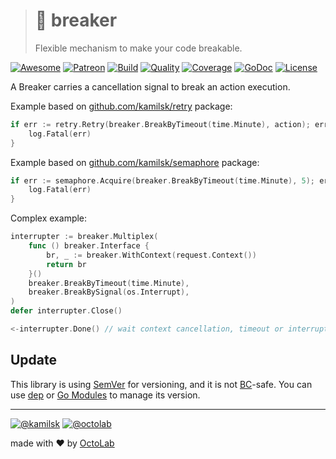 > # 🚧 breaker
>
> Flexible mechanism to make your code breakable.

[![Awesome][icon_awesome]][awesome]
[![Patreon][icon_patreon]][support]
[![Build][icon_build]][build]
[![Quality][icon_quality]][quality]
[![Coverage][icon_coverage]][quality]
[![GoDoc][icon_docs]][docs]
[![License][icon_license]][license]

A Breaker carries a cancellation signal to break an action execution.

Example based on [github.com/kamilsk/retry][retry] package:

```go
if err := retry.Retry(breaker.BreakByTimeout(time.Minute), action); err != nil {
	log.Fatal(err)
}
```

Example based on [github.com/kamilsk/semaphore][semaphore] package:

```go
if err := semaphore.Acquire(breaker.BreakByTimeout(time.Minute), 5); err != nil {
	log.Fatal(err)
}
```

Complex example:

```go
interrupter := breaker.Multiplex(
	func () breaker.Interface {
		br, _ := breaker.WithContext(request.Context())
		return br
	}()
	breaker.BreakByTimeout(time.Minute),
	breaker.BreakBySignal(os.Interrupt),
)
defer interrupter.Close()

<-interrupter.Done() // wait context cancellation, timeout or interrupt signal
```

## Update

This library is using [SemVer](https://semver.org/) for versioning, and it is not
[BC](https://en.wikipedia.org/wiki/Backward_compatibility)-safe. You can use [dep][] or [Go Modules][gomod]
to manage its version.

---

[![@kamilsk][icon_tw_author]][author]
[![@octolab][icon_tw_sponsor]][sponsor]

made with ❤️ by [OctoLab][octolab]

[awesome]:         https://github.com/avelino/awesome-go#goroutines
[build]:           https://travis-ci.org/kamilsk/breaker
[docs]:            https://godoc.org/github.com/kamilsk/breaker
[license]:         LICENSE
[promo]:           https://github.com/kamilsk/breaker
[quality]:         https://scrutinizer-ci.com/g/kamilsk/breaker/?branch=master

[dep]:             https://golang.github.io/dep/
[gomod]:           https://github.com/golang/go/wiki/Modules
[retry]:           https://github.com/kamilsk/retry
[semaphore]:       https://github.com/kamilsk/semaphore

[author]:          https://twitter.com/ikamilsk
[octolab]:         https://www.octolab.org/
[sponsor]:         https://twitter.com/octolab_inc
[support]:         https://www.patreon.com/octolab

[icon_awesome]:    https://cdn.rawgit.com/sindresorhus/awesome/d7305f38d29fed78fa85652e3a63e154dd8e8829/media/badge.svg
[icon_build]:      https://travis-ci.org/kamilsk/breaker.svg?branch=master
[icon_coverage]:   https://scrutinizer-ci.com/g/kamilsk/breaker/badges/coverage.png?b=master
[icon_docs]:       https://godoc.org/github.com/kamilsk/breaker?status.svg
[icon_license]:    https://img.shields.io/badge/license-MIT-blue.svg
[icon_patreon]:    https://img.shields.io/badge/patreon-donate-orange.svg
[icon_quality]:    https://scrutinizer-ci.com/g/kamilsk/breaker/badges/quality-score.png?b=master
[icon_tw_author]:  https://img.shields.io/badge/author-%40kamilsk-blue.svg
[icon_tw_sponsor]: https://img.shields.io/badge/sponsor-%40octolab-blue.svg
[icon_twitter]:    https://img.shields.io/twitter/url/http/shields.io.svg?style=social
